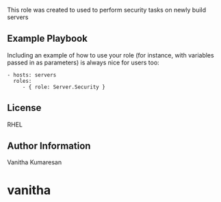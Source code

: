 
This role was created to used to perform security tasks on newly build servers

Example Playbook
----------------

Including an example of how to use your role (for instance, with variables passed in as parameters) is always nice for users too:

    - hosts: servers
      roles:
         - { role: Server.Security }

License
-------

RHEL

Author Information
------------------

Vanitha Kumaresan

# vanitha
